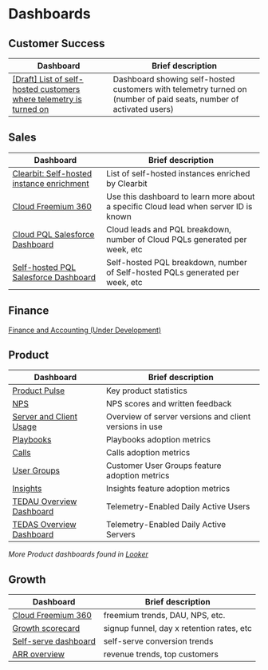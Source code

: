 # Dashboards

## Customer Success

| Dashboard | Brief description |
| ----------|-------------------|
| [[Draft] List of self-hosted customers where telemetry is turned on](https://mattermost.looker.com/looks/977) | Dashboard showing self-hosted customers with telemetry turned on (number of paid seats, number of activated users) 

## Sales

| Dashboard | Brief description |
| ----------|-------------------|
|[Clearbit: Self-hosted instance enrichment](https://mattermost.looker.com/dashboards/270?Account+Owner=) | List of self-hosted instances enriched by Clearbit |
| [Cloud Freemium 360](https://mattermost.looker.com/dashboards/304?Server+ID=-93mykbogbjfrbbdqphx3zhze5c) | Use this dashboard to learn more about a specific Cloud lead when server ID is known |
| [Cloud PQL Salesforce Dashboard](https://mattermost.lightning.force.com/lightning/r/Dashboard/01Z3p000001BifbEAC/view?queryScope=userFolders) | Cloud leads and PQL breakdown, number of Cloud PQLs generated per week, etc |
| [Self-hosted PQL Salesforce Dashboard](https://mattermost.lightning.force.com/lightning/r/Dashboard/01Z3p000001Bil0EAC/view?queryScope=userFolders) | Self-hosted PQL breakdown, number of Self-hosted PQLs generated per week, etc |

## Finance

[Finance and Accounting (Under Development)](https://mattermost.looker.com/boards/34)

## Product

| Dashboard | Brief description |
| --------- | ------------------|
| [Product Pulse](https://www.google.com/url?q=https://mattermost.looker.com/dashboards/334&sa=D&source=editors&ust=1666063196914480&usg=AOvVaw26K1TVJnb15e2jCgstZ93u) | Key product statistics |
| [NPS](https://mattermost.looker.com/dashboards/16) | NPS scores and written feedback |
| [Server and Client Usage](https://mattermost.looker.com/dashboards/172?Mobile+Client+Usage=&Cloud+Workspace=&Excludability+Reason=NULL&Account+Name=) | Overview of server versions and client versions in use |
| [Playbooks](https://mattermost.looker.com/dashboards/220) | Playbooks adoption metrics |
| [Calls](https://mattermost.looker.com/dashboards/291) | Calls adoption metrics |
| [User Groups](https://mattermost.looker.com/dashboards/295) | Customer User Groups feature adoption metrics |
| [Insights](https://mattermost.looker.com/dashboards/325) | Insights feature adoption metrics |
| [TEDAU Overview Dashboard](https://mattermost.looker.com/dashboards/29) | Telemetry-Enabled Daily Active Users |
| [TEDAS Overview Dashboard](https://mattermost.looker.com/dashboards/28) | Telemetry-Enabled Daily Active Servers |

*More Product dashboards found in [Looker](https://mattermost.looker.com/boards/43)*

## Growth

| Dashboard | Brief description |
| ----------|-------------------|
| [Cloud Freemium 360](https://mattermost.looker.com/dashboards/304?Server+ID=-93mykbogbjfrbbdqphx3zhze5c) | freemium trends, DAU, NPS, etc. |
| [Growth scorecard](https://mattermost.looker.com/dashboards/290) | signup funnel, day x retention rates, etc |
| [Self-serve dashboard](https://mattermost.looker.com/dashboards/300) | self-serve conversion trends |
| [ARR overview](https://mattermost.looker.com/dashboards/14) | revenue trends, top customers |

